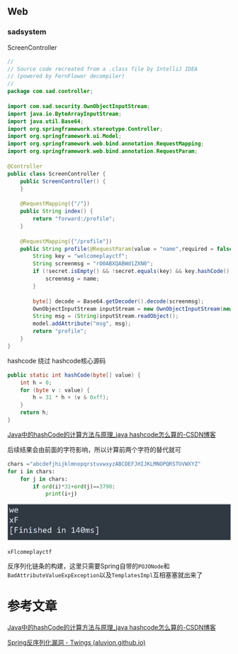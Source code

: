 ## Web
### sadsystem
ScreenController
```java
//  
// Source code recreated from a .class file by IntelliJ IDEA  
// (powered by FernFlower decompiler)  
//  
package com.sad.controller;  
  
import com.sad.security.OwnObjectInputStream;  
import java.io.ByteArrayInputStream;  
import java.util.Base64;  
import org.springframework.stereotype.Controller;  
import org.springframework.ui.Model;  
import org.springframework.web.bind.annotation.RequestMapping;  
import org.springframework.web.bind.annotation.RequestParam;  
  
@Controller  
public class ScreenController {  
    public ScreenController() {  
    }  
  
    @RequestMapping({"/"})  
    public String index() {  
        return "forward:/profile";  
    }  
  
    @RequestMapping({"/profile"})  
    public String profile(@RequestParam(value = "name",required = false) String name, @RequestParam(value = "secret",required = false,defaultValue = "") String secret, Model model) throws Exception {  
        String key = "welcomeplayctf";  
        String screenmsg = "rO0ABXQABWd1ZXN0";  
        if (!secret.isEmpty() && !secret.equals(key) && key.hashCode() == secret.hashCode()) {  
            screenmsg = name;  
        }  
  
        byte[] decode = Base64.getDecoder().decode(screenmsg);  
        OwnObjectInputStream inputStream = new OwnObjectInputStream(new ByteArrayInputStream(decode));  
        String msg = (String)inputStream.readObject();  
        model.addAttribute("msg", msg);  
        return "profile";  
    }  
}
```

hashcode 绕过
hashcode核心源码
```java
public static int hashCode(byte[] value) {
    int h = 0;
    for (byte v : value) {
        h = 31 * h + (v & 0xff);
    }
    return h;
}
```

[Java中的hashCode的计算方法与原理_java hashcode怎么算的-CSDN博客](https://blog.csdn.net/weixin_43145361/article/details/105904810)

后续结果会由前面的字符影响，所以计算前两个字符的替代就可

```python
chars ="abcdefjhijklmnopqrstuvwxyzABCDEFJHIJKLMNOPQRSTUVWXYZ"
for i in chars:
    for j in chars:
        if ord(i)*31+ord(j)==3790:
            print(i+j)
```

![](attachments/Pasted%20image%2020231007141225.png)

`xFlcomeplayctf`

反序列化链条的构建，这里只需要Spring自带的`POJONode`和`BadAttributeValueExpException`以及`TemplatesImpl`互相塞塞就出来了

# 参考文章
[Java中的hashCode的计算方法与原理_java hashcode怎么算的-CSDN博客](https://blog.csdn.net/weixin_43145361/article/details/105904810)

[Spring反序列化漏洞 - Twings (aluvion.github.io)](https://aluvion.github.io/2023/07/22/Spring%E5%8F%8D%E5%BA%8F%E5%88%97%E5%8C%96%E6%BC%8F%E6%B4%9E/)